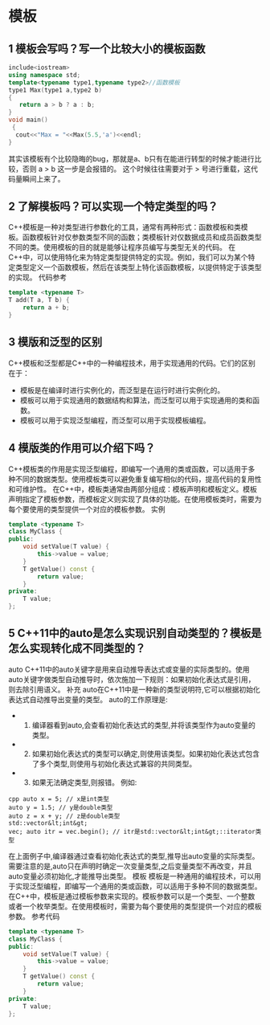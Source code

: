 # 模板
## 1 模板会写吗？写一个比较大小的模板函数
~~~cpp
include<iostream> 
using namespace std; 
template<typename type1,typename type2>//函数模板 
type1 Max(type1 a,type2 b) 
{ 
   return a > b ? a : b; 
} 
void main() 
 { 
  cout<<"Max = "<<Max(5.5,'a')<<endl; 
} 
~~~
其实该模板有个比较隐晦的bug，那就是a、b只有在能进行转型的时候才能进行比较，否则 a > b 这一步是会报错的。
这个时候往往需要对于 > 号进行重载，这代码量瞬间上来了。
## 2 了解模板吗？可以实现一个特定类型的吗？
C++模板是一种对类型进行参数化的工具，通常有两种形式：函数模板和类模板。函数模板针对仅参数类型不同的函数；类模板针对仅数据成员和成员函数类型不同的类。使用模板的目的就是能够让程序员编写与类型无关的代码。
在C++中，可以使用特化来为特定类型提供特定的实现。例如，我们可以为某个特定类型定义一个函数模板，然后在该类型上特化该函数模板，以提供特定于该类型的实现。
 代码参考
```cpp
template <typename T>
T add(T a, T b) {
    return a + b;
}
```
## 3 模版和泛型的区别
C++模板和泛型都是C++中的一种编程技术，用于实现通用的代码。它们的区别在于：
- 模板是在编译时进行实例化的，而泛型是在运行时进行实例化的。
- 模板可以用于实现通用的数据结构和算法，而泛型可以用于实现通用的类和函数。
- 模板可以用于实现泛型编程，而泛型可以用于实现模板编程。
## 4 模版类的作用可以介绍下吗？
C++模板类的作用是实现泛型编程，即编写一个通用的类或函数，可以适用于多种不同的数据类型。使用模板类可以避免重复编写相似的代码，提高代码的复用性和可维护性。
在C++中，模板类通常由两部分组成：模板声明和模板定义。模板声明指定了模板参数，而模板定义则实现了具体的功能。在使用模板类时，需要为每个要使用的类型提供一个对应的模板参数。
 实例
```cpp
template <typename T>
class MyClass {
public:
    void setValue(T value) {
        this->value = value;
    }
    T getValue() const {
        return value;
    }
private:
    T value;
};
```
## 5 C++11中的auto是怎么实现识别自动类型的？模板是怎么实现转化成不同类型的？
 auto
C++11中的auto关键字是用来自动推导表达式或变量的实际类型的。使用auto关键字做类型自动推导时，依次施加一下规则：如果初始化表达式是引用，则去除引用语义。
 补充
auto在C++11中是一种新的类型说明符,它可以根据初始化表达式自动推导出变量的类型。
auto的工作原理是: 
- 1. 编译器看到auto,会查看初始化表达式的类型,并将该类型作为auto变量的类型。 
- 2. 如果初始化表达式的类型可以确定,则使用该类型。如果初始化表达式包含了多个类型,则使用与初始化表达式兼容的共同类型。 
- 3. 如果无法确定类型,则报错。 
例如:
 ```
cpp auto x = 5; // x是int类型 
auto y = 1.5; // y是double类型 
auto z = x + y; // z是double类型 
std::vector&lt;int&gt; 
vec; auto itr = vec.begin(); // itr是std::vector&lt;int&gt;::iterator类型 
 ```
在上面例子中,编译器通过查看初始化表达式的类型,推导出auto变量的实际类型。 
需要注意的是,auto只在声明时确定一次变量类型,之后变量类型不再改变，并且auto变量必须初始化,才能推导出类型。 
 模板
模板是一种通用的编程技术，可以用于实现泛型编程，即编写一个通用的类或函数，可以适用于多种不同的数据类型。在C++中，模板是通过模板参数来实现的。模板参数可以是一个类型、一个整数或者一个枚举类型。在使用模板时，需要为每个要使用的类型提供一个对应的模板参数。
 参考代码
```cpp
template <typename T>
class MyClass {
public:
    void setValue(T value) {
        this->value = value;
    }
    T getValue() const {
        return value;
    }
private:
    T value;
};
```